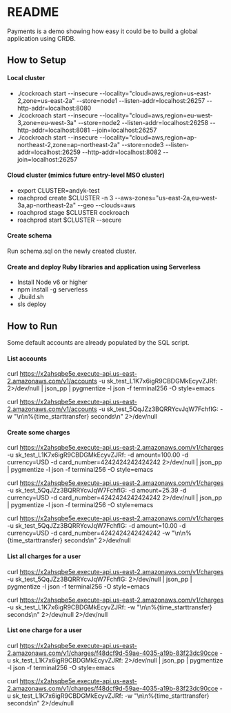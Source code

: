 # README

Payments is a demo showing how easy it could be to build a global application
using CRDB.

## How to Setup

#### Local cluster ####
* ./cockroach start --insecure --locality="cloud=aws,region=us-east-2,zone=us-east-2a" --store=node1 --listen-addr=localhost:26257 --http-addr=localhost:8080
* ./cockroach start --insecure --locality="cloud=aws,region=eu-west-3,zone=eu-west-3a" --store=node2 --listen-addr=localhost:26258 --http-addr=localhost:8081 --join=localhost:26257
* ./cockroach start --insecure --locality="cloud=aws,region=ap-northeast-2,zone=ap-northeast-2a" --store=node3 --listen-addr=localhost:26259 --http-addr=localhost:8082 --join=localhost:26257

#### Cloud cluster (mimics future entry-level MSO cluster) ####
* export CLUSTER=andyk-test
* roachprod create $CLUSTER -n 3 --aws-zones="us-east-2a,eu-west-3a,ap-northeast-2a" --geo --clouds=aws
* roachprod stage $CLUSTER cockroach
* roachprod start $CLUSTER --secure

#### Create schema ####
Run schema.sql on the newly created cluster.

#### Create and deploy Ruby libraries and application using Serverless ####
* Install Node v6 or higher
* npm install -g serverless
* ./build.sh
* sls deploy

## How to Run
Some default accounts are already populated by the SQL script.

#### List accounts ####

curl https://x2ahsqbe5e.execute-api.us-east-2.amazonaws.com/v1/accounts -u sk_test_L1K7x6igR9CBDGMkEcyvZJRf: 2>/dev/null | json_pp | pygmentize -l json -f terminal256 -O style=emacs

curl https://x2ahsqbe5e.execute-api.us-east-2.amazonaws.com/v1/accounts -u sk_test_5QqJZz3BQRRYcvJqW7FchfIG: -w "\n\n%{time_starttransfer} seconds\n" 2>/dev/null

#### Create some charges ####

curl https://x2ahsqbe5e.execute-api.us-east-2.amazonaws.com/v1/charges -u sk_test_L1K7x6igR9CBDGMkEcyvZJRf: -d amount=100.00 -d currency=USD -d card_number=4242424242424242 2>/dev/null | json_pp | pygmentize -l json -f terminal256 -O style=emacs

curl https://x2ahsqbe5e.execute-api.us-east-2.amazonaws.com/v1/charges -u sk_test_5QqJZz3BQRRYcvJqW7FchfIG: -d amount=25.39 -d currency=USD -d card_number=4242424242424242 2>/dev/null | json_pp | pygmentize -l json -f terminal256 -O style=emacs

curl https://x2ahsqbe5e.execute-api.us-east-2.amazonaws.com/v1/charges -u sk_test_5QqJZz3BQRRYcvJqW7FchfIG: -d amount=10.00 -d currency=USD -d card_number=4242424242424242 -w "\n\n%{time_starttransfer} seconds\n" 2>/dev/null

#### List all charges for a user ####
curl https://x2ahsqbe5e.execute-api.us-east-2.amazonaws.com/v1/charges -u sk_test_5QqJZz3BQRRYcvJqW7FchfIG: 2>/dev/null | json_pp | pygmentize -l json -f terminal256 -O style=emacs

curl https://x2ahsqbe5e.execute-api.us-east-2.amazonaws.com/v1/charges -u sk_test_L1K7x6igR9CBDGMkEcyvZJRf: -w "\n\n%{time_starttransfer} seconds\n" 2>/dev/null 2>/dev/null

#### List one charge for a user ####
curl https://x2ahsqbe5e.execute-api.us-east-2.amazonaws.com/v1/charges/f48dcf9d-59ae-4035-a19b-83f23dc90cce -u sk_test_L1K7x6igR9CBDGMkEcyvZJRf: 2>/dev/null | json_pp | pygmentize -l json -f terminal256 -O style=emacs

curl https://x2ahsqbe5e.execute-api.us-east-2.amazonaws.com/v1/charges/f48dcf9d-59ae-4035-a19b-83f23dc90cce -u sk_test_L1K7x6igR9CBDGMkEcyvZJRf: -w "\n\n%{time_starttransfer} seconds\n" 2>/dev/null
